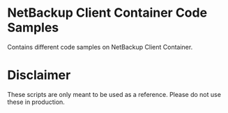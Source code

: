 # NetBackup Client Container Code Samples

Contains different code samples on NetBackup Client Container.

# Disclaimer
These scripts are only meant to be used as a reference. Please do not use these in production.
